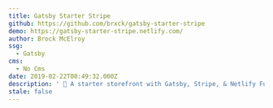 ```yaml
---
title: Gatsby Starter Stripe
github: https://github.com/brxck/gatsby-starter-stripe
demo: https://gatsby-starter-stripe.netlify.com/
author: Brock McElroy
ssg:
  - Gatsby
cms:
  - No Cms
date: 2019-02-22T00:49:32.000Z
description: ' 🛒 A starter storefront with Gatsby, Stripe, & Netlify Functions.'
stale: false
---
```

